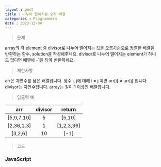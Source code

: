 ```yaml
---
layout : post
title : 나누어 떨어지는 숫자 배열
categories : Programmers
date : 2023-12-04
---
```

> 문제<br>

array의 각 element 중 divisor로 나누어 떨어지는 값을 오름차순으로 정렬한 배열을 반환하는 함수, solution을 작성해주세요.
divisor로 나누어 떨어지는 element가 하나도 없다면 배열에 -1을 담아 반환하세요.

> 제한사항<br>

arr은 자연수를 담은 배열입니다.
정수 i, j에 대해 i ≠ j 이면 arr[i] ≠ arr[j] 입니다.
divisor는 자연수입니다.
array는 길이 1 이상인 배열입니다.

> 입출력 예<br>

|arr|divisor|return|
|:--:|:--:|:--:|
|[5,9,7,10]|5|[5,10]|
|[2,36,1,3]|1|[1,2,3,36]|
|[3,2,6]|10|[-1]|

> 코드

### JavaScript

<script src="https://gist.github.com/kwontaehoon/48a2dbabf81ac15204c19724ced25e24.js"></script>